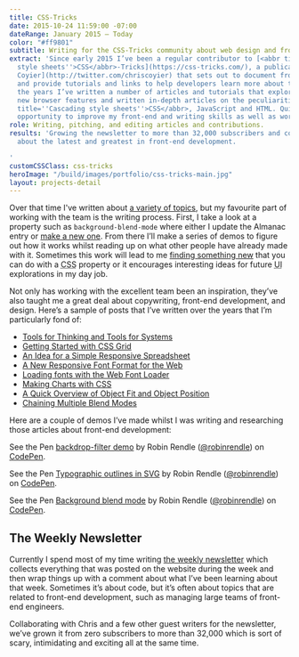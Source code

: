 ```yaml
---
title: CSS-Tricks
date: 2015-10-24 11:59:00 -07:00
dateRange: January 2015 – Today
color: "#ff9801"
subtitle: Writing for the CSS-Tricks community about web design and front-end development.
extract: 'Since early 2015 I’ve been a regular contributor to [<abbr title=''Cascading
  style sheets''>CSS</abbr>-Tricks](https://css-tricks.com/), a publication by [Chris
  Coyier](http://twitter.com/chriscoyier) that sets out to document front-end technology
  and provide tutorials and links to help developers learn more about the web. Over
  the years I’ve written a number of articles and tutorials that explore
  new browser features and written in-depth articles on the peculiarities of <abbr
  title=''Cascading style sheets''>CSS</abbr>, JavaScript and HTML. Quite frankly it’s been a wonderful
  opportunity to improve my front-end and writing skills as well as work with some of the smartest people in the industry.'
role: Writing, pitching, and editing articles and contributions.
results: 'Growing the newsletter to more than 32,000 subscribers and constantly learning
  about the latest and greatest in front-end development.

'
customCSSClass: css-tricks
heroImage: "/build/images/portfolio/css-tricks-main.jpg"
layout: projects-detail
---
```


Over that time I've written about [a variety of topics](https://css-tricks.com/author/robinrendle/), but my favourite part of working with the team is the writing process. First, I take a look at a property such as `background-blend-mode` where either I update the Almanac entry or [make a new one](https://css-tricks.com/almanac/properties/b/background-blend-mode/). From there I’ll make a series of demos to figure out how it works whilst reading up on what other people have already made with it. Sometimes this work will lead to me [finding something new](https://css-tricks.com/chaining-multiple-blend-modes/) that you can do with a <abbr title='cascading style sheets'>CSS</abbr> property or it encourages interesting ideas for future <abbr title='user interface'>UI</abbr> explorations in my day job.

Not only has working with the excellent team been an inspiration, they’ve also taught me a great deal about copywriting, front-end development, and design. Here’s a sample of posts that I’ve written over the years that I’m particularly fond of:

<ul class='solutions-list'>
  <li><a href='https://css-tricks.com/tools-thinking-tools-systems'>Tools for Thinking and Tools for Systems</a></li>
  <li><a href='https://css-tricks.com/getting-started-css-grid'>Getting Started with CSS Grid</a></li>
  <li><a href='https://css-tricks.com/idea-simple-responsive-spreadsheet'>An Idea for a Simple Responsive Spreadsheet</a></li>
  <li><a href='https://css-tricks.com/a-new-responsive-font-format-for-the-web'>A New Responsive Font Format for the Web</a></li>
  <li><a href='https://css-tricks.com/loading-web-fonts-with-the-web-font-loader'>Loading fonts with the Web Font Loader</a></li>
  <li><a href='https://css-tricks.com/making-charts-with-css'>Making Charts with CSS</a></li>
  <li><a href='https://css-tricks.com/on-object-fit-and-object-position'>A Quick Overview of Object Fit and Object Position</a></li>
  <li><a href='https://css-tricks.com/chaining-multiple-blend-modes'>Chaining Multiple Blend Modes</a></li>
</ul>

Here are a couple of demos I’ve made whilst I was writing and researching those articles about front-end development:

<div class="m-wrapper--full">
  <div class="cell-b60">
    <p data-height="572" data-theme-id="20935" data-slug-hash="LmzLEL" data-default-tab="result" data-user="robinrendle" data-pen-title="backdrop-filter demo" class="codepen">See the Pen <a href="https://codepen.io/robinrendle/pen/LmzLEL/">backdrop-filter demo</a> by Robin Rendle (<a href="https://codepen.io/robinrendle">@robinrendle</a>) on <a href="https://codepen.io">CodePen</a>.</p>
  </div>

  <script async src="https://static.codepen.io/assets/embed/ei.js"></script>

<div class="cell-b60">
  <p data-height="579" data-theme-id="20935" data-slug-hash="dGQqdp" data-default-tab="result" data-user="robinrendle" data-pen-title="Typographic outlines in SVG" class="codepen">See the Pen <a href="https://codepen.io/robinrendle/pen/dGQqdp/">Typographic outlines in SVG</a> by Robin Rendle (<a href="https://codepen.io/robinrendle">@robinrendle</a>) on <a href="https://codepen.io">CodePen</a>.</p>
</div>

<div class="cell-b60">
  <p data-height="513" data-theme-id="20935" data-slug-hash="NPmpGK" data-default-tab="result" data-user="robinrendle" data-pen-title="Background blend mode" class="codepen">See the Pen <a href="https://codepen.io/robinrendle/pen/NPmpGK/">Background blend mode</a> by Robin Rendle (<a href="https://codepen.io/robinrendle">@robinrendle</a>) on <a href="https://codepen.io">CodePen</a>.</p>
</div>
</div>



## The Weekly Newsletter

Currently I spend most of my time writing [the weekly newsletter](http://css-tricks.com/newsletter) which collects everything that was posted on the website during the week and then wrap things up with a comment about what I’ve been learning about that week. Sometimes it’s about code, but it’s often about topics that are related to front-end development, such as managing large teams of front-end engineers.

Collaborating with Chris and a few other guest writers for the newsletter, we’ve grown it from zero subscribers to more than 32,000 which is sort of scary, intimidating and exciting all at the same time.
